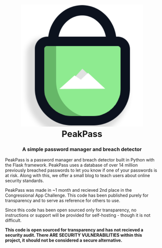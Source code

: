 <h1 align="center">
  <br>
  <img src="peakpass.png" width="400" alt="PeakPass Logo"></a>
  <br>
  PeakPass<br>
</h1>

<h3 align="center">
    A simple password manager and breach detector
    <br>
</h3>

PeakPass is a password manager and breach detector built in Python with the Flask framework. PeakPass uses a database of over 14 million previously breached passwords to let you know if one of your passwords is at risk. Along with this, we offer a small blog to teach users about online security standards.

PeakPass was made in ~1 month and recieved 2nd place in the Congressional App Challenge. This code has been published purely for transparency and to serve as reference for others to use.

Since this code has been open sourced only for transparency, no instructions or support will be provided for self-hosting - though it is not difficult.

**This code is open sourced for transparency and has not recieved a security audit. There ARE SECURITY VULNERABILITIES within this project, it should not be considered a secure alternative.**